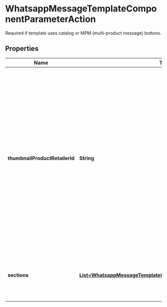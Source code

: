 

# WhatsappMessageTemplateComponentParameterAction

Required if template uses catalog or MPM (multi-product message) buttons.

## Properties

| Name | Type | Description | Notes |
|------------ | ------------- | ------------- | -------------|
|**thumbnailProductRetailerId** | **String** | **Optional.** Use for catalog and MPM template messages. Item SKU number. Labeled as Content ID in the Commerce Manager. The thumbnail of this item will be used as the message&#39;s header image. If the &#x60;parameters&#x60; object is omitted, the product image of the first item in your catalog will be used. |  [optional] |
|**sections** | [**List&lt;WhatsappMessageTemplateComponentParameterActionSection&gt;**](WhatsappMessageTemplateComponentParameterActionSection.md) | Use for MPM templates. Product sections. You can define up to 10 sections. |  [optional] |



